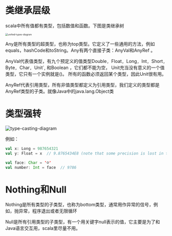 # 类继承层级

scala中所有值都有类型，包括数值和函数。下图是类继承树

<img src="https://docs.scala-lang.org/resources/images/tour/unified-types-diagram.svg" alt="unified-types-diagram" style="zoom:50%;" />

Any是所有类型的超类型，也称为top类型。它定义了一些通用的方法，例如equals，hashCode和toString。Any有两个直接子类：AnyVal和AnyRef 。

AnyVal代表值类型，有九个预定义的值类型Double`, `Float`, `Long`, `Int`, `Short`, `Byte`, `Char`, `Unit`, 和Boolean ，它们都不能为空， Unit充当没有意义的一个值类型，它只有一个实例就是()。 所有的函数必须返回某个类型，因此Unit很有用。

AnyRef代表引用类型，所有非值类型都定义为引用类型，我们定义的类型都是AnyRef类型的子类。就像Java中的java.lang.Object类

# 类型强转

![type-casting-diagram](https://docs.scala-lang.org/resources/images/tour/type-casting-diagram.svg)

例如：

```scala
val x: Long = 987654321
val y: Float = x  // 9.8765434E8 (note that some precision is lost in this case)

val face: Char = '☺'
val number: Int = face  // 9786
```

# Nothing和Null

Nothing是所有类型的子类型，也称为bottom类型，通常用作异常的信号，例如，抛异常，程序退出或者无限循环

Null是所有引用类型的子类型，有一个用关键字null表示的值，它主要是为了和Java语言交互用，scala里尽量不用。